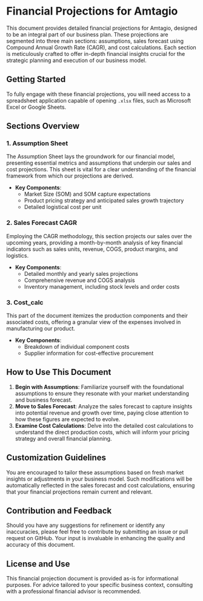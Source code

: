 # Financial Projections for Amtagio

This document provides detailed financial projections for Amtagio, designed to be an integral part of our business plan. These projections are segmented into three main sections: assumptions, sales forecast using Compound Annual Growth Rate (CAGR), and cost calculations. Each section is meticulously crafted to offer in-depth financial insights crucial for the strategic planning and execution of our business model.

## Getting Started

To fully engage with these financial projections, you will need access to a spreadsheet application capable of opening `.xlsx` files, such as Microsoft Excel or Google Sheets.

## Sections Overview

### 1. Assumption Sheet

The Assumption Sheet lays the groundwork for our financial model, presenting essential metrics and assumptions that underpin our sales and cost projections. This sheet is vital for a clear understanding of the financial framework from which our projections are derived.

- **Key Components**:
  - Market Size (SOM) and SOM capture expectations
  - Product pricing strategy and anticipated sales growth trajectory
  - Detailed logistical cost per unit

### 2. Sales Forecast CAGR

Employing the CAGR methodology, this section projects our sales over the upcoming years, providing a month-by-month analysis of key financial indicators such as sales units, revenue, COGS, product margins, and logistics.

- **Key Components**:
  - Detailed monthly and yearly sales projections
  - Comprehensive revenue and COGS analysis
  - Inventory management, including stock levels and order costs

### 3. Cost_calc

This part of the document itemizes the production components and their associated costs, offering a granular view of the expenses involved in manufacturing our product.

- **Key Components**:
  - Breakdown of individual component costs
  - Supplier information for cost-effective procurement

## How to Use This Document

1. **Begin with Assumptions**: Familiarize yourself with the foundational assumptions to ensure they resonate with your market understanding and business forecast.
2. **Move to Sales Forecast**: Analyze the sales forecast to capture insights into potential revenue and growth over time, paying close attention to how these figures are expected to evolve.
3. **Examine Cost Calculations**: Delve into the detailed cost calculations to understand the direct production costs, which will inform your pricing strategy and overall financial planning.

## Customization Guidelines

You are encouraged to tailor these assumptions based on fresh market insights or adjustments in your business model. Such modifications will be automatically reflected in the sales forecast and cost calculations, ensuring that your financial projections remain current and relevant.

## Contribution and Feedback

Should you have any suggestions for refinement or identify any inaccuracies, please feel free to contribute by submitting an issue or pull request on GitHub. Your input is invaluable in enhancing the quality and accuracy of this document.

## License and Use

This financial projection document is provided as-is for informational purposes. For advice tailored to your specific business context, consulting with a professional financial advisor is recommended.


